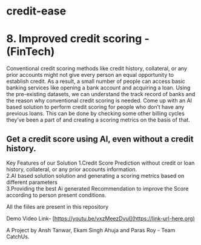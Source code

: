 # credit-ease

# 8. Improved credit scoring - (FinTech)  
Conventional credit scoring methods like credit history, collateral, or any prior accounts might not give every person an equal opportunity to establish credit. As a result, a small number of people can access basic banking services like opening a bank account and acquiring a loan. Using the pre-existing datasets, we can understand the track record of banks and the reason why conventional credit scoring is needed. Come up with an AI based solution to perform credit scoring for people who don’t have any previous loans. This can be done by checking some other billing cycles they’ve been a part of and creating a scoring metrics on the basis of that.

## Get a credit score using AI, even without a credit history.  
Key Features of our Solution 
  1.Credit Score Prediction without credit or loan history, collateral, or any prior accounts information.  
  2.AI based solution solution and generating a scoring metrics based on different parameters  
  3.Providing the best Ai generated Recommendation to improve the Score according to person present conditions.  



All the fiiles are present in this repository 

Demo Video Link- [https://youtu.be/vxzMeezDvuI](https://link-url-here.org)



A Project by Ansh Tanwar, Ekam Singh Ahuja and Paras Roy - Team CatchUs.

